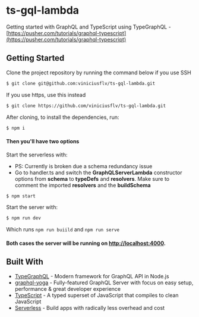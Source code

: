 # ts-gql-lambda

Getting started with GraphQL and TypeScript using TypeGraphQL - [https://pusher.com/tutorials/graphql-typescript](https://pusher.com/tutorials/graphql-typescript)

## Getting Started

Clone the project repository by running the command below if you use SSH

```bash
$ git clone git@github.com:viniciusflv/ts-gql-lambda.git
```

If you use https, use this instead

```bash
$ git clone https://github.com/viniciusflv/ts-gql-lambda.git
```

After cloning, to install the dependencies, run:

```bash
$ npm i
```

#### Then you'll have two options

Start the serverless with:
* PS: Currently is broken due a schema redundancy issue
* Go to handler.ts and switch the **GraphQLServerLambda** constructor options from **schema** to **typeDefs** and **resolvers**. Make sure to comment the imported **resolvers** and the **buildSchema**
```bash
$ npm start
```

Start the server with:

```bash
$ npm run dev
```

Which runs ``npm run buiild`` and ``npm run serve``

#### Both cases the server will be running on [http://localhost:4000](http://localhost:4000).

## Built With

* [TypeGraphQL](https://19majkel94.github.io/type-graphql) - Modern framework for GraphQL API in Node.js
* [graphql-yoga](https://github.com/prisma/graphql-yoga) - Fully-featured GraphQL Server with focus on easy setup, performance & great developer experience
* [TypeScript](https://www.typescriptlang.org) - A typed superset of JavaScript that compiles to clean JavaScript
* [Serverless](https://serverless.com) - Build apps with radically less overhead and cost
